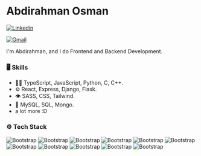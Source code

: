 # Abdirahman Osman



[![Linkedin](https://img.shields.io/badge/-LinkedIn-blue?style=flat&logo=Linkedin&logoColor=white)](https://www.linkedin.com/in/Abiosman/)

[![Gmail](https://img.shields.io/badge/-Gmail-c14438?style=flat&logo=Gmail&logoColor=white)](mailto:hejazizo@ualberta.ca)



I'm Abdirahman, and I do Frontend and Backend Development.

### 🖥 Skills

- 👨‍💻 TypeScript, JavaScript, Python, C, C++.
- ⚙️ React, Express, Django, Flask.
- 👁️ SASS, CSS, Tailwind.
- 💽 MySQL, SQL, Mongo.
- a lot more :D
### ⚙️ Tech Stack

![Bootstrap](https://img.shields.io/badge/-C-05122A?style=flat-square&logo=C&color=352f2f) ![Bootstrap](https://img.shields.io/badge/-C%2B%2B-05122A?style=flat-square&logo=C++&color=352f2f) ![Bootstrap](https://img.shields.io/badge/-JavaScript-05122A?style=flat-square&logo=JavaScript&color=352f2f) ![Bootstrap](https://img.shields.io/badge/-Python-05122A?style=flat-square&logo=Python&color=352f2f) ![Bootstrap](https://img.shields.io/badge/-MongoDB-05122A?style=flat-square&logo=MongoDB&color=352f2f) ![Bootstrap](https://img.shields.io/badge/-MySQL-05122A?style=flat-square&logo=MySQL&color=352f2f) ![Bootstrap](https://img.shields.io/badge/-PostgreSQL-05122A?style=flat-square&logo=PostgreSQL&color=352f2f) ![Bootstrap](https://img.shields.io/badge/-NodeJS-05122A?style=flat-square&logo=NodeJS&color=352f2f) ![Bootstrap](https://img.shields.io/badge/-Flask-05122A?style=flat-square&logo=Flask&color=352f2f) ![Bootstrap](https://img.shields.io/badge/-Django-05122A?style=flat-square&logo=Django&color=352f2f) ![Bootstrap](https://img.shields.io/badge/-Express-05122A?style=flat-square&logo=Express&color=352f2f)
